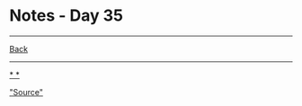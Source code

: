 # Notes - Day 35



---
<a href = "https://github.com/scottie-l/reading-notes/tree/main/reading-notes-401">Back</a>

---

<u>*  *</u>

<a href = "">"Source"</a>